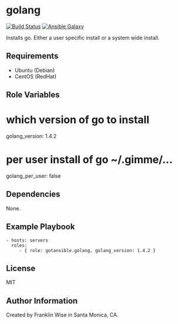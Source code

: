 golang
=========

[![Build Status](https://travis-ci.org/gotansible/golang.svg?branch=master)](https://travis-ci.org/gotansible/golang)
[![Ansible Galaxy](http://img.shields.io/badge/galaxy-golang-blue.svg?style=flat)](https://galaxy.ansible.com/list#/roles/3837)

Installs go. Either a user specific install or a system wide install.

Requirements
------------

* Ubuntu (Debian)
* CentOS (RedHat)

Role Variables
--------------

# which version of go to install
golang_version: 1.4.2

# per user install of go ~/.gimme/...
golang_per_user: false


Dependencies
------------

None.


Example Playbook
----------------

    - hosts: servers
      roles:
         - { role: gotansible.golang, golang_version: 1.4.2 }

License
-------

MIT

Author Information
------------------

Created by Franklin Wise in Santa Monica, CA.

